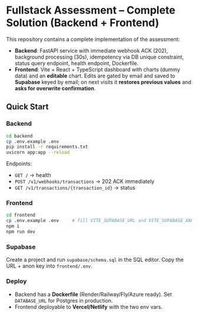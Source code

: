 # Fullstack Assessment – Complete Solution (Backend + Frontend)

This repository contains a complete implementation of the assessment:
- **Backend**: FastAPI service with immediate webhook ACK (202), background processing (30s), idempotency via DB unique constraint, status query endpoint, health endpoint, Dockerfile.
- **Frontend**: Vite + React + TypeScript dashboard with charts (dummy data) and an **editable** chart. Edits are gated by email and saved to **Supabase** keyed by email; on next visits it **restores previous values** and **asks for overwrite confirmation**.

## Quick Start

### Backend
```bash
cd backend
cp .env.example .env
pip install -r requirements.txt
uvicorn app:app --reload
```
Endpoints:
- `GET /` → health
- `POST /v1/webhooks/transactions` → 202 ACK immediately
- `GET /v1/transactions/{transaction_id}` → status

### Frontend
```bash
cd frontend
cp .env.example .env     # fill VITE_SUPABASE_URL and VITE_SUPABASE_ANON_KEY
npm i
npm run dev
```

### Supabase
Create a project and run `supabase/schema.sql` in the SQL editor. Copy the URL + anon key into `frontend/.env`.

### Deploy
- Backend has a **Dockerfile** (Render/Railway/Fly/Azure ready). Set `DATABASE_URL` for Postgres in production.
- Frontend deployable to **Vercel/Netlify** with the two env vars.
